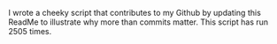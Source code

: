 I wrote a cheeky script that contributes to my Github by updating this ReadMe to illustrate why more than commits matter. This script has run 2505 times.